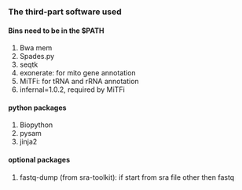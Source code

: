 ### The third-part software used
#### Bins need to be in the $PATH
1. Bwa mem
2. Spades.py
3. seqtk
4. exonerate: for mito gene annotation
5. MiTFi: for tRNA and rRNA annotation
6. infernal=1.0.2, required by MiTFi


#### python packages
1. Biopython
2. pysam
3. jinja2

#### optional packages
1. fastq-dump (from sra-toolkit): if start from sra file other then fastq